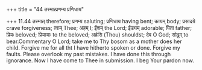 +++
title = "44 तस्मात्प्रणम्य प्रणिधाय"

+++
11.44 तस्मात् therefore; प्रणम्य saluting; प्रणिधाय having bent; कायम्
body; प्रसादये crave forgiveness; त्वाम् Thee; अहम् I; ईशम् the Lord;
ईड्यम् adorable; पिता father; प्रियः beloved; प्रियायाः to the beloved;
अर्हसि (Thou) shouldst; देव O God; सोढुम् to bear.Commentary O Lord;
take me to Thy bosom as a mother does her child. Forgive me for all tht
I have hitherto spoken or done. Forgive my faults. Please overlook my
past mistakes. I have done this through ignorance. Now I have come to
Thee in submission. I beg Your pardon now.
